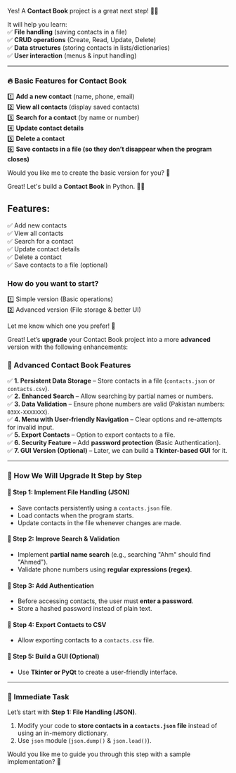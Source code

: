 Yes! A **Contact Book** project is a great next step! 📖📱  

It will help you learn:  
✅ **File handling** (saving contacts in a file)  
✅ **CRUD operations** (Create, Read, Update, Delete)  
✅ **Data structures** (storing contacts in lists/dictionaries)  
✅ **User interaction** (menus & input handling)  

---

### 🔥 **Basic Features for Contact Book**
1️⃣ **Add a new contact** (name, phone, email)  
2️⃣ **View all contacts** (display saved contacts)  
3️⃣ **Search for a contact** (by name or number)  
4️⃣ **Update contact details**  
5️⃣ **Delete a contact**  
6️⃣ **Save contacts in a file (so they don’t disappear when the program closes)**  

Would you like me to create the basic version for you? 🚀

Great! Let's build a **Contact Book** in Python. 📖📱  

## Features:
✅ Add new contacts  
✅ View all contacts  
✅ Search for a contact  
✅ Update contact details  
✅ Delete a contact  
✅ Save contacts to a file (optional)  

### **How do you want to start?**  
1️⃣ Simple version (Basic operations)  
2️⃣ Advanced version (File storage & better UI)  

Let me know which one you prefer! 🚀

Great! Let’s **upgrade** your Contact Book project into a more **advanced** version with the following enhancements:  

### **🚀 Advanced Contact Book Features**
✅ **1. Persistent Data Storage** – Store contacts in a file (`contacts.json` or `contacts.csv`).  
✅ **2. Enhanced Search** – Allow searching by partial names or numbers.  
✅ **3. Data Validation** – Ensure phone numbers are valid (Pakistan numbers: `03XX-XXXXXXX`).  
✅ **4. Menu with User-friendly Navigation** – Clear options and re-attempts for invalid input.  
✅ **5. Export Contacts** – Option to export contacts to a file.  
✅ **6. Security Feature** – Add **password protection** (Basic Authentication).  
✅ **7. GUI Version (Optional)** – Later, we can build a **Tkinter-based GUI** for it.  

---

### **🔹 How We Will Upgrade It Step by Step**
#### **🔸 Step 1: Implement File Handling (JSON)**
- Save contacts persistently using a `contacts.json` file.
- Load contacts when the program starts.
- Update contacts in the file whenever changes are made.

#### **🔸 Step 2: Improve Search & Validation**
- Implement **partial name search** (e.g., searching "Ahm" should find "Ahmed").
- Validate phone numbers using **regular expressions (regex)**.
  
#### **🔸 Step 3: Add Authentication**
- Before accessing contacts, the user must **enter a password**.
- Store a hashed password instead of plain text.

#### **🔸 Step 4: Export Contacts to CSV**
- Allow exporting contacts to a `contacts.csv` file.

#### **🔸 Step 5: Build a GUI (Optional)**
- Use **Tkinter or PyQt** to create a user-friendly interface.

---

### **📝 Immediate Task**
Let’s start with **Step 1: File Handling (JSON)**.  
1. Modify your code to **store contacts in a `contacts.json` file** instead of using an in-memory dictionary.  
2. Use `json` module (`json.dump()` & `json.load()`).  

Would you like me to guide you through this step with a sample implementation? 🚀